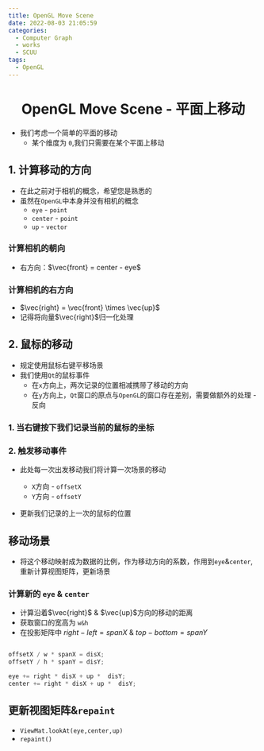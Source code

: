 ```yaml
---
title: OpenGL Move Scene
date: 2022-08-03 21:05:59
categories:
  - Computer Graph
  - works
  - SCUU
tags:
  - OpenGL
---
```


<center><h1> OpenGL Move Scene - 平面上移动 </h1></center>

- 我们考虑一个简单的平面的移动
  - 某个维度为 `0`,我们只需要在某个平面上移动 

## 1. 计算移动的方向
- 在此之前对于相机的概念，希望您是熟悉的
- 虽然在`OpenGL`中本身并没有相机的概念
  - `eye`    - `point`
  - `center` - `point`
  - `up`     - `vector`
 
### 计算相机的朝向 

- 右方向：$\vec{front} = center - eye$

### 计算相机的右方向
- $\vec{right} = \vec{front} \times \vec{up}$
- 记得将向量$\vec{right}$归一化处理

## 2. 鼠标的移动
- 规定使用鼠标右键平移场景
- 我们使用`Qt`的鼠标事件
  - 在`x`方向上，两次记录的位置相减携带了移动的方向
  - 在`y`方向上，`Qt`窗口的原点与`OpenGL`的窗口存在差别，需要做额外的处理 - 反向

### 1. 当右键按下我们记录当前的鼠标的坐标

### 2. 触发移动事件
- 此处每一次出发移动我们将计算一次场景的移动 
  - `X`方向 - `offsetX`
  - `Y`方向 - `offsetY`

- 更新我们记录的上一次的鼠标的位置

## 移动场景
- 将这个移动映射成为数据的比例，作为移动方向的系数，作用到`eye`&`center`, 重新计算视图矩阵，更新场景
### 计算新的 `eye` & `center`
- 计算沿着$\vec{right}$ & $\vec{up}$方向的移动的距离
- 获取窗口的宽高为 `w&h`
- 在投影矩阵中 $right - left = spanX$  &  $top - bottom = spanY$
```C++

offsetX / w * spanX = disX;
offsetY / h * spanY = disY;

eye += right * disX + up *  disY;
center += right * disX + up *  disY;
```

##  更新视图矩阵&`repaint`
- `ViewMat.lookAt(eye,center,up)`
- `repaint()`







